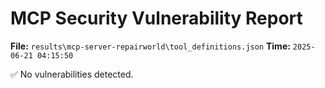 # MCP Security Vulnerability Report
**File:** `results\mcp-server-repairworld\tool_definitions.json`
**Time:** `2025-06-21 04:15:50`

✅ No vulnerabilities detected.